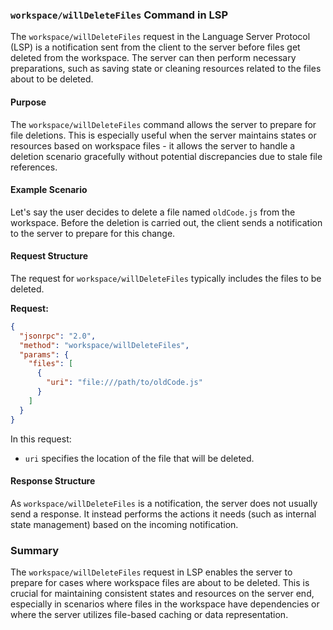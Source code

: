 ### `workspace/willDeleteFiles` Command in LSP

The `workspace/willDeleteFiles` request in the Language Server Protocol (LSP) is a notification sent from the client to the server before files get deleted from the workspace. The server can then perform necessary preparations, such as saving state or cleaning resources related to the files about to be deleted.

#### Purpose

The `workspace/willDeleteFiles` command allows the server to prepare for file deletions. This is especially useful when the server maintains states or resources based on workspace files - it allows the server to handle a deletion scenario gracefully without potential discrepancies due to stale file references.

#### Example Scenario

Let's say the user decides to delete a file named `oldCode.js` from the workspace. Before the deletion is carried out, the client sends a notification to the server to prepare for this change.

#### Request Structure

The request for `workspace/willDeleteFiles` typically includes the files to be deleted.

**Request:**

```json
{
  "jsonrpc": "2.0",
  "method": "workspace/willDeleteFiles",
  "params": {
    "files": [
      {
        "uri": "file:///path/to/oldCode.js"
      }
    ]
  }
}
```

In this request:
- `uri` specifies the location of the file that will be deleted.

#### Response Structure

As `workspace/willDeleteFiles` is a notification, the server does not usually send a response. It instead performs the actions it needs (such as internal state management) based on the incoming notification.

### Summary

The `workspace/willDeleteFiles` request in LSP enables the server to prepare for cases where workspace files are about to be deleted. This is crucial for maintaining consistent states and resources on the server end, especially in scenarios where files in the workspace have dependencies or where the server utilizes file-based caching or data representation.